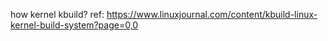 how kernel kbuild?
ref:
https://www.linuxjournal.com/content/kbuild-linux-kernel-build-system?page=0,0
